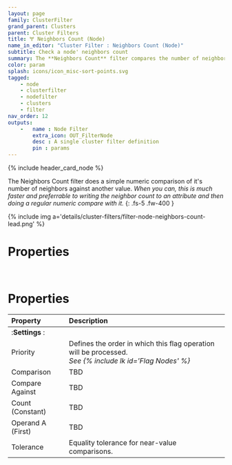 ```yaml
---
layout: page
family: ClusterFilter
grand_parent: Clusters
parent: Cluster Filters
title: 🝖 Neighbors Count (Node)
name_in_editor: "Cluster Filter : Neighbors Count (Node)"
subtitle: Check a node' neighbors count
summary: The **Neighbors Count** filter compares the number of neighbors a node has against a specified value, offering a faster alternative to writing and comparing neighbor counts as attributes.
color: param
splash: icons/icon_misc-sort-points.svg
tagged: 
    - node
    - clusterfilter
    - nodefilter
    - clusters
    - filter
nav_order: 12
outputs:
    -   name : Node Filter
        extra_icon: OUT_FilterNode
        desc : A single cluster filter definition
        pin : params
---
```


{% include header_card_node %}

The Neighbors Count filter does a simple numeric comparison of it's number of neighbors against another value. *When you can, this is much faster and preferrable to writing the neighbor count to an attribute and then doing a regular numeric compare with it.*
{: .fs-5 .fw-400 } 

{% include img a='details/cluster-filters/filter-node-neighbors-count-lead.png' %}

# Properties
<br>

# Properties

| Property       | Description          |
|:-------------|:------------------|
|:**Settings** :|
| Priority           | Defines the order in which this flag operation will be processed.<br>*See {% include lk id='Flag Nodes' %}* |
| Comparison          | TBD |
| Compare Against           | TBD |
| Count (Constant)           | TBD |
| Operand A (First)           | TBD |
| Tolerance           | Equality tolerance for near-value comparisons. |